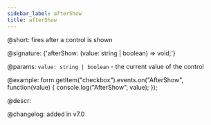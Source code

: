 ```yaml
---
sidebar_label: afterShow
title: afterShow
---          
```


@short: fires after a control is shown
 
@signature: {'afterShow: (value: string | boolean) => void;'}

@params:
`value: string | boolean` - the current value of the control

@example:
form.getItem("checkbox").events.on("AfterShow", function(value) {
    console.log("AfterShow", value);
});

@descr:

@changelog: added in v7.0
